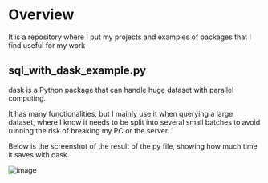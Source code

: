 # Overview
It is a repository where I put my projects and examples of packages that I find useful for my work

## sql_with_dask_example.py
dask is a Python package that can handle huge dataset with parallel computing. 

It has many functionalities, but I mainly use it when querying a large dataset, where I know it needs to be split into several small batches to avoid running the risk of breaking my PC or the server. <br />

Below is the screenshot of the result of the py file, showing how much time it saves with dask. <br />

![image](https://github.com/HarryCheng1110/personal_project/assets/29909951/40420b36-64be-4ec0-8c1e-8b81c26d0477)
